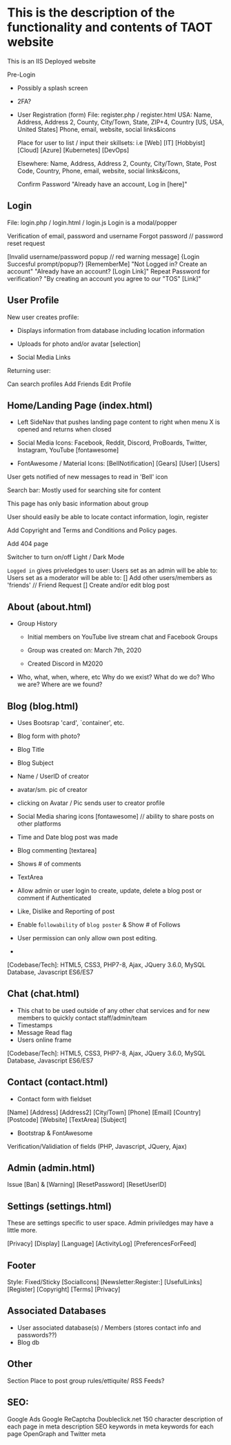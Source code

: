 # This is the description of the functionality and contents of TAOT website

This is an IIS Deployed website

Pre-Login

* Possibly a splash screen
* 2FA?

* User Registration
  (form)
File: register.php / register.html
  USA: Name, Address, Address 2, County, City/Town, State, ZIP+4, Country [US, USA, United States] Phone, email, website, social links&icons

  Place for user to list / input their skillsets: i.e [Web] [IT] [Hobbyist] [Cloud] [Azure] [Kubernetes] [DevOps]

  Elsewhere:  Name, Address, Address 2, County, City/Town, State, Post Code, Country, Phone, email, website, social links&icons,

  Confirm Password
  "Already have an account, Log in [here]"

## Login

File: login.php / login.html / login.js
Login is a modal/popper

Verification of email, password and username
Forgot password // password reset request

[Invalid username/password popup // red warning message]
{Login Succesful prompt/popup?}
[RememberMe]
"Not Logged in? Create an account"
"Already have an account? [Login Link]"
Repeat Password for verification?
"By creating an account you agree to our "TOS" [Link]"

## User Profile

New user creates profile:

* Displays information from database including location information

* Uploads for photo and/or avatar [selection]

* Social Media Links

Returning user:

Can search profiles
Add Friends
Edit Profile

## Home/Landing Page (index.html)

* Left SideNav that pushes landing page content to right when menu X is opened and returns when closed

* Social Media Icons:
   Facebook, Reddit, Discord, ProBoards, Twitter, Instagram, YouTube [fontawesome]

* FontAwesome / Material Icons:
  [BellNotification] [Gears] [User] [Users]

User gets notified of new messages to read in 'Bell' icon

Search bar: Mostly used for searching site for content

This page has only basic information about group

User should easily be able to locate contact information, login, register

Add Copyright and Terms and Conditions and Policy pages.

Add 404 page

Switcher to turn on/off Light / Dark Mode

`Logged in` gives priveledges to user:
Users set as an admin will be able to:
Users set as a moderator will be able to:
[] Add other users/members as 'friends' // Friend Request
[] Create and/or edit blog post

## About (about.html)

* Group History

  * Initial members on YouTube live stream chat and Facebook Groups
  * Group was created on: March 7th, 2020

  * Created Discord in M2020

* Who, what, when, where, etc
  Why do we exist? What do we do? Who we are? Where are we found?

## Blog (blog.html)

* Uses Bootsrap 'card', `container', etc.

* Blog form with photo?

* Blog Title

* Blog Subject

* Name / UserID of creator

* avatar/sm. pic of creator

* clicking on Avatar / Pic sends user to creator profile

* Social Media sharing icons [fontawesome] // ability to share posts on other platforms

* Time and Date blog post was made

* Blog commenting [textarea]

* Shows # of comments

* TextArea

* Allow admin or user login to create, update, delete a blog post or comment if Authenticated

* Like, Dislike and Reporting of post

* Enable f`ollowability` of `blog poster` & Show # of Follows

* User permission can only allow own post editing.
*
[Codebase/Tech]:
 HTML5, CSS3, PHP7-8, Ajax, JQuery 3.6.0, MySQL Database, Javascript ES6/ES7

## Chat (chat.html)

* This chat to be used outside of any other chat services and for new members to quickly contact staff/admin/team
* Timestamps
* Message Read flag
* Users online frame

[Codebase/Tech]:
 HTML5, CSS3, PHP7-8, Ajax, JQuery 3.6.0, MySQL Database, Javascript ES6/ES7

## Contact (contact.html)

* Contact form with fieldset

[Name] [Address] [Address2] [City/Town] [Phone] [Email] [Country] [Postcode]
[Website] [TextArea] [Subject]

* Bootstrap & FontAwesome

Verification/Validiation of fields (PHP, Javascript, JQuery, Ajax)

## Admin (admin.html)

Issue [Ban] & [Warning]
[ResetPassword]
[ResetUserID]

## Settings (settings.html)

These are settings specific to user space.  Admin priviledges may have a little more.

[Privacy] [Display] [Language] [ActivityLog] [PreferencesForFeed]

## Footer

Style: Fixed/Sticky
[SocialIcons] [Newsletter:Register:] [UsefulLinks]
[Register] [Copyright] [Terms] [Privacy]

## Associated Databases

* User associated database(s) / Members (stores contact info and passwords??)
* Blog db 

## Other

 Section Place to post group rules/ettiquite/
 RSS Feeds?

## SEO:
Google Ads
Google ReCaptcha
Doubleclick.net
150 character description of each page in meta description
SEO keywords in meta keywords for each page
OpenGraph and Twitter meta
